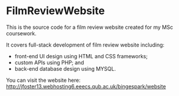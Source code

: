 # FilmReviewWebsite
This is the source code for a film review website created for my MSc coursework.  

It covers full-stack development of film review website including: 
- front-end UI design using HTML and CSS frameworks;
- custom APIs using PHP; and 
- back-end database design using MYSQL.  

You can visit the website here: http://jfoster13.webhosting6.eeecs.qub.ac.uk/bingespark/website
